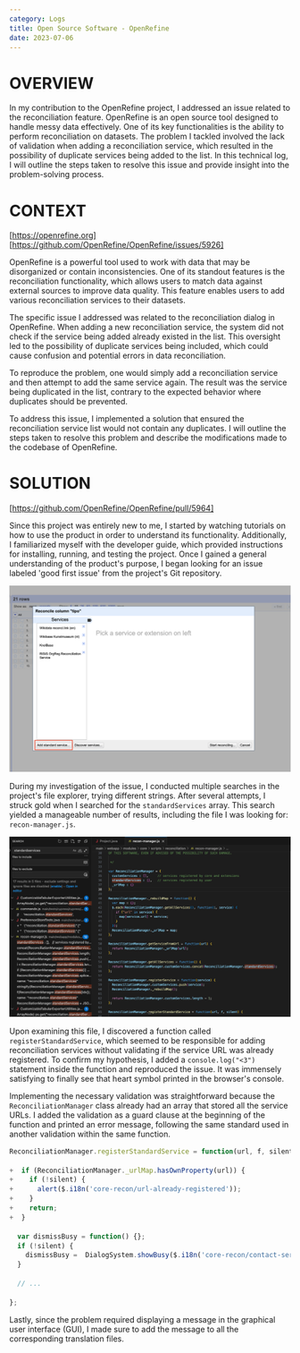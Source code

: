 ```yaml
---
category: Logs
title: Open Source Software - OpenRefine
date: 2023-07-06
---
```


# OVERVIEW
In my contribution to the OpenRefine project, I addressed an issue related to the reconciliation feature. OpenRefine is an open source tool designed to handle messy data effectively. One of its key functionalities is the ability to perform reconciliation on datasets. The problem I tackled involved the lack of validation when adding a reconciliation service, which resulted in the possibility of duplicate services being added to the list. In this technical log, I will outline the steps taken to resolve this issue and provide insight into the problem-solving process.

# CONTEXT
[https://openrefine.org] [https://github.com/OpenRefine/OpenRefine/issues/5926]

OpenRefine is a powerful tool used to work with data that may be disorganized or contain inconsistencies. One of its standout features is the reconciliation functionality, which allows users to match data against external sources to improve data quality. This feature enables users to add various reconciliation services to their datasets.

The specific issue I addressed was related to the reconciliation dialog in OpenRefine. When adding a new reconciliation service, the system did not check if the service being added already existed in the list. This oversight led to the possibility of duplicate services being included, which could cause confusion and potential errors in data reconciliation.

To reproduce the problem, one would simply add a reconciliation service and then attempt to add the same service again. The result was the service being duplicated in the list, contrary to the expected behavior where duplicates should be prevented.

To address this issue, I implemented a solution that ensured the reconciliation service list would not contain any duplicates. I will outline the steps taken to resolve this problem and describe the modifications made to the codebase of OpenRefine.

# SOLUTION
[https://github.com/OpenRefine/OpenRefine/pull/5964]

Since this project was entirely new to me, I started by watching tutorials on how to use the product in order to understand its functionality. Additionally, I familiarized myself with the developer guide, which provided instructions for installing, running, and testing the project. Once I gained a general understanding of the product's purpose, I began looking for an issue labeled 'good first issue' from the project's Git repository.

![](../docs/assets/openrefine0.png)

During my investigation of the issue, I conducted multiple searches in the project's file explorer, trying different strings. After several attempts, I struck gold when I searched for the `standardServices` array. This search yielded a manageable number of results, including the file I was looking for: `recon-manager.js`.

![](../docs/assets/openrefine1.png)

Upon examining this file, I discovered a function called `registerStandardService`, which seemed to be responsible for adding reconciliation services without validating if the service URL was already registered. To confirm my hypothesis, I added a `console.log("<3")` statement inside the function and reproduced the issue. It was immensely satisfying to finally see that heart symbol printed in the browser's console.

Implementing the necessary validation was straightforward because the `ReconciliationManager` class already had an array that stored all the service URLs. I added the validation as a guard clause at the beginning of the function and printed an error message, following the same standard used in another validation within the same function.

``` js
ReconciliationManager.registerStandardService = function(url, f, silent) {

+  if (ReconciliationManager._urlMap.hasOwnProperty(url)) {
+    if (!silent) {
+      alert($.i18n('core-recon/url-already-registered'));
+    }
+    return;
+  }

  var dismissBusy = function() {};
  if (!silent) {
    dismissBusy =  DialogSystem.showBusy($.i18n('core-recon/contact-service')+"...");
  }

  // ...

};
```

Lastly, since the problem required displaying a message in the graphical user interface (GUI), I made sure to add the message to all the corresponding translation files.